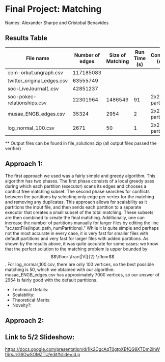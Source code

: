 # Final Project: Matching

Names: Alexander Sharpe and Cristobal Benavides

## Results Table

|           File name           |        Number of edges       | Size of Matching | Run Time (s)| Configuration (cores,_) | Algorithm
| ------------------------------| ---------------------------- | --- | ----| ---| --- |
| com-orkut.ungraph.csv         | 117185083                    | | | |  |
| twitter_original_edges.csv    | 63555749                     | | | | |
| soc-LiveJournal1.csv          | 42851237                     | | | | |
| soc-pokec-relationships.csv   | 22301964                     | 1486549 | 91 | 2x2, 200 partitions| GreedyMaxMatch|
| musae_ENGB_edges.csv          | 35324                        | 2954 | 2 | 2x2, Default partitions | GreedyMaxMatch |
| log_normal_100.csv            | 2671                         | 50 | 1 | 2x2, Default partitions | GreedyMaxMatch|

** Output files can be found in file_solutions.zip (all output files passed the verifier) 
  
## Approach 1: 

The first approach we used was a fairly simple and greedy algorithm. This algorithm has two phases. The first phase consists of a local greedy pass during which each partition (executor) scans its edges and chooses a conflict free matching subset. The second phase searches for conflicts between the partitions by selecting only edge per vertex for the matching and removing any duplicates. This approach allows for scalability as it partitions the input file, and then sends each partition to a separate executor that creates a small subset of the total matching. These subsets are then combined to create the final matching. Additionally, one can increase the number of partitions manually for larger files by editing the line "sc.textFile(input_path, numPartitions)." While it is quite simple and perhaps not the most accurate in every case, it is very fast for smaller files with default partitions and very fast for larger files with added partitions. As shown by the results above, it was quite accurate for some cases: we know that the perfect solution to the matching problem is upper bounded by $$\lfloor \frac{|V|}{2} \rfloor$$. For log_normal_100.csv, there are only 100 vertices, so the best possible matching is 50, which we obtained with our algorithm. musae_ENGB_edges.csv has approximately 7000 vertices, so our answer of 2954 is fairly good with the default partitions. 

- Technical Details: 
- Scalability:
- Theoretical Merits:
- Novelty?:

## Approach 2: 

## Link to 5/2 Slideshow: 

https://docs.google.com/presentation/d/1Ik2CgcAqT0gtpXBfQG9XTDm2ihWtSrsJrG6OwSOMZTU/edit#slide=id.p

